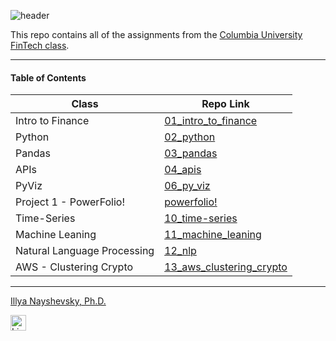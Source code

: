 ![header](https://capsule-render.vercel.app/api?type=waving&color=timeAuto&width=1000&height=100&section=header&text=Columbia%20University%20FinTech%20Bootcamp%20Assignments&fontSize=30&fontColor=black)

<!--- the header is made with: https://github.com/kyechan99/capsule-render -->

This repo contains all of the assignments from the [Columbia University FinTech class](https://bootcamp.cvn.columbia.edu/fintech/).

---

#### Table of Contents

| Class                       | Repo Link                                                                                               |
|-----------------------------|---------------------------------------------------------------------------------------------------------|
| Intro to Finance            | [01_intro_to_finance](https://github.com/illyanyc/cu_fintech_assignments/tree/main/01_intro_to_finance) |
| Python                      | [02_python](https://github.com/illyanyc/cu_fintech_assignments/tree/main/02_python)                     |
| Pandas                      | [03_pandas](https://github.com/illyanyc/cu_fintech_assignments/tree/main/03_pandas)                     |
| APIs                        | [04_apis](https://github.com/illyanyc/cu_fintech_assignments/tree/main/04_apis)                         |
| PyViz                       | [06_py_viz](https://github.com/illyanyc/cu_fintech_assignments/tree/main/06_py_viz)                     |
| Project 1 - PowerFolio!     | [powerfolio!](https://github.com/illyanyc/powerfolio)                                                   |
| Time-Series                 | [10_time-series](https://github.com/illyanyc/cu_fintech_assignments/tree/main/10_time_series)           |
| Machine Leaning             | [11_machine_leaning](https://github.com/illyanyc/cu_fintech_assignments/tree/main/11_machine_learning)  |
| Natural Language Processing | [12_nlp](https://github.com/illyanyc/cu_fintech_assignments/tree/main/12_nlp)                           |
| AWS - Clustering Crypto     | [13_aws_clustering_crypto](https://github.com/illyanyc/unit13-ClusteringCrypto)                         |

---

[Illya Nayshevsky, Ph.D.](www.illya.bio) <br>

[<img src="https://cdn2.auth0.com/docs/media/connections/linkedin.png" alt="LinkedIn -  Illya Nayshevsky" width=25/>](https://www.linkedin.com/in/illyanayshevskyy/)